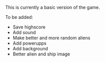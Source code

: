 This is currently a basic version of the game.

To be added:
- Save highscore
- Add sound
- Make better and more random aliens
- Add powerupps
- Add background
- Better alien and ship image
